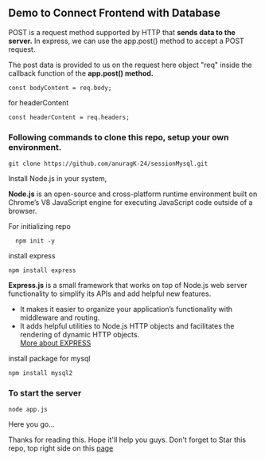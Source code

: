 ## Demo to Connect Frontend with Database

POST is a request method supported by HTTP that **sends data to the server.**
In express, we can use the app.post() method to accept a POST request.

The post data is provided to us on the request here object "req" inside the callback function of the **app.post() method.**

```
const bodyContent = req.body;
```

for headerContent

```
const headerContent = req.headers;
```

### Following commands to clone this repo, setup your own environment.

```
git clone https://github.com/anuragK-24/sessionMysql.git
```

Install Node.js in your system,

**Node.js** is an open-source and cross-platform runtime environment built on Chrome’s V8 JavaScript engine for executing JavaScript code outside of a browser.

For initializing repo

```
  npm init -y
```

install express

```
npm install express
```

**Express.js** is a small framework that works on top of Node.js web server functionality to simplify its APIs and add helpful new features. <br>

- It makes it easier to organize your application’s functionality with middleware and routing. <br>
- It adds helpful utilities to Node.js HTTP objects and facilitates the rendering of dynamic HTTP objects.<br>
  [More about EXPRESS](https://www.geeksforgeeks.org/express-js/)

install package for mysql

```
npm install mysql2
```

### To start the server

```
node app.js
```

Here you go...

Thanks for reading this.
Hope it'll help you guys.
Don't forget to Star this repo, top right side on this [page](https://github.com/anuragK-24/sessionMysql)
